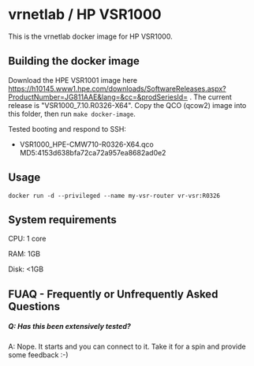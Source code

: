 vrnetlab / HP VSR1000
======================
This is the vrnetlab docker image for HP VSR1000.

Building the docker image
-------------------------
Download the HPE VSR1001 image here https://h10145.www1.hpe.com/downloads/SoftwareReleases.aspx?ProductNumber=JG811AAE&lang=&cc=&prodSeriesId= .
The current release is "VSR1000_7.10.R0326-X64". Copy the QCO (qcow2) image into this folder, then run ``` make docker-image ```.

Tested booting and respond to SSH:
 * VSR1000_HPE-CMW710-R0326-X64.qco   MD5:4153d638bfa72ca72a957ea8682ad0e2

Usage
-----
```
docker run -d --privileged --name my-vsr-router vr-vsr:R0326
```

System requirements
-------------------
CPU: 1 core

RAM: 1GB

Disk: <1GB

FUAQ - Frequently or Unfrequently Asked Questions
-------------------------------------------------
##### Q: Has this been extensively tested?
A: Nope. It starts and you can connect to it. Take it for a spin and provide some feedback :-)
